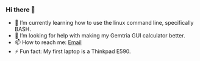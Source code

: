 ### Hi there 👋

- 🌱 I’m currently learning how to use the linux command line, specifically BASH. 
- 🤔 I’m looking for help with making my Gemtria GUI calculator better.
- 📫 How to reach me: [Email](mailto::meirskatz7@gmail.com) 
- ⚡ Fun fact: My first laptop is a Thinkpad E590. 

